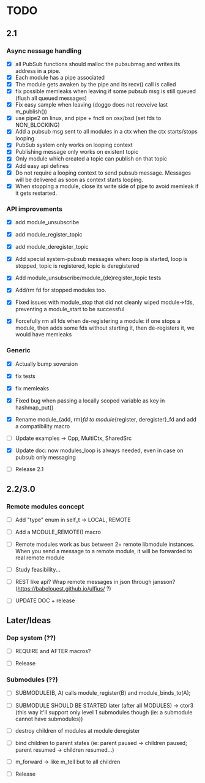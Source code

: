 # TODO

## 2.1

### Async nessage handling

- [x] all PubSub functions should malloc the pubsubmsg and writes its address in a pipe.
- [x] Each module has a pipe associated
- [x] The module gets awaken by the pipe and its recv() call is called
- [x] fix possible memleaks when leaving if some pubsub msg is still queued (flush all queued messages)
- [x] Fix easy sample when leaving (doggo does not recveive last m_publish())
- [x] use pipe2 on linux, and pipe + fnctl on osx/bsd (set fds to NON_BLOCKING)
- [x] Add a pubsub msg sent to all modules in a ctx when the ctx starts/stops looping
- [x] PubSub system only works on looping context
- [x] Publishing message only works on existent topic
- [x] Only module which created a topic can publish on that topic
- [x] Add easy api defines
- [x] Do not require a looping context to send pubsub message. Messages will be delivered as soon as context starts looping.
- [x] When stopping a module, close its write side of pipe to avoid memleak if it gets restarted.

### API improvements

- [x] add module_unsubscribe
- [x] add module_register_topic 
- [x] add module_deregister_topic

- [x] Add special system-pubsub messages when: loop is started, loop is stopped, topic is registered, topic is deregistered

- [x] Add module_unsubscribe/module_(de)register_topic tests

- [x] Add/rm fd for stopped modules too.
- [x] Fixed issues with module_stop that did not cleanly wiped module->fds, preventing a module_start to be successful
- [x] Forcefully rm all fds when de-registering a module: if one stops a module, then adds some fds without starting it, then de-registers it, we would have memleaks

### Generic

- [x] Actually bump soversion

- [x] fix tests
- [x] fix memleaks
- [x] Fixed bug when passing a locally scoped variable as key in hashmap_put()
- [x] Rename module_{add, rm}_fd to module_{register, deregister}_fd and add a compatibility macro

- [ ] Update examples -> Cpp, MultiCtx, SharedSrc

- [x] Update doc: now modules_loop is always needed, even in case on pubsub only messaging

- [ ] Release 2.1

## 2.2/3.0

### Remote modules concept

- [ ] Add "type" enum in self_t -> LOCAL, REMOTE
- [ ] Add a MODULE_REMOTE() macro
- [ ] Remote modules work as bus between 2+ remote libmodule instances. When you send a message to a remote module, it will be forwarded to real remote module
- [ ] Study feasibility...
- [ ] REST like api? Wrap remote messages in json through jansson? (https://babelouest.github.io/ulfius/ ?)

- [ ] UPDATE DOC + release

## Later/Ideas

### Dep system (??)

- [ ] REQUIRE and AFTER macros?

- [ ] Release

### Submodules (??)

- [ ] SUBMODULE(B, A) calls module_register(B) and module_binds_to(A);
- [ ] SUBMODULE SHOULD BE STARTED later (after all MODULES) -> ctor3 (this way it'll support only level 1 submodules though (ie: a submodule cannot have submodules))
- [ ] destroy children of modules at module deregister
- [ ] bind children to parent states (ie: parent paused -> children paused; parent resumed -> children resumed...)
- [ ] m_forward -> like m_tell but to all children

- [ ] Release
